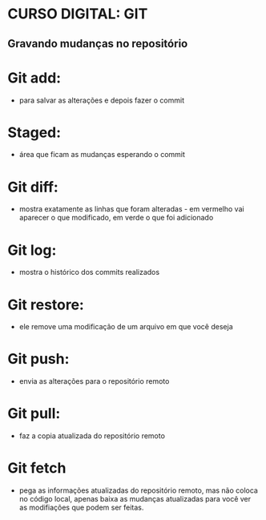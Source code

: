 # CURSO DIGITAL: GIT

## Gravando mudanças no repositório 

# Git add:
* para salvar as alterações e depois fazer o commit 
# Staged:
* área que ficam as mudanças esperando o commit 
# Git diff: 
* mostra exatamente as linhas que foram alteradas - em vermelho vai aparecer o que modificado, em verde o que foi adicionado  

# Git log: 
* mostra o histórico dos commits realizados 

# Git restore:
* ele remove uma modificação de um arquivo em que você deseja 
# Git push:
* envia as alterações para o repositório remoto 
# Git pull:
* faz a copia atualizada do repositório remoto
# Git fetch
* pega as informações atualizadas do repositório remoto, mas não coloca no código local, apenas baixa as mudanças atualizadas para você ver as modifiações que podem ser feitas. 

